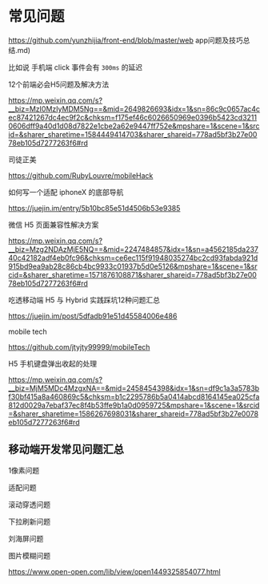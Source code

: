 # 常见问题



https://github.com/yunzhijia/front-end/blob/master/web app问题及技巧总结.md)

比如说 手机端 click 事件会有 `300ms` 的延迟



12个前端必会H5问题及解决方法

https://mp.weixin.qq.com/s?__biz=MzI0MzIyMDM5Ng==&mid=2649826693&idx=1&sn=86c9c0657ac4cec87421267dc4ec9f2c&chksm=f175ef46c6026650969e0396b5423cd32110606dff9a40d1d08d7822e1cbe2a62e9447ff752e&mpshare=1&scene=1&srcid=&sharer_sharetime=1584449414703&sharer_shareid=778ad5bf3b27e0078eb105d7277263f6#rd



司徒正美

https://github.com/RubyLouvre/mobileHack





如何写一个适配 iphoneX 的底部导航

https://juejin.im/entry/5b10bc85e51d4506b53e9385





微信 H5 页面兼容性解决方案

https://mp.weixin.qq.com/s?__biz=Mzg2NDAzMjE5NQ==&mid=2247484857&idx=1&sn=a4562185da23740c42182adf4eb0fc96&chksm=ce6ec115f91948035274bc2cd93fabda921d915bd9ea9ab28c86cb4bc9933c01937b5d0e5126&mpshare=1&scene=1&srcid=&sharer_sharetime=1571876108871&sharer_shareid=778ad5bf3b27e0078eb105d7277263f6#rd



吃透移动端 H5 与 Hybrid 实践踩坑12种问题汇总

https://juejin.im/post/5dfadb91e51d45584006e486



mobile tech

https://github.com/jtyjty99999/mobileTech



H5 手机键盘弹出收起的处理

https://mp.weixin.qq.com/s?__biz=MjM5MDc4MzgxNA==&mid=2458454398&idx=1&sn=df9c1a3a5783bf30bf415a8a460869c5&chksm=b1c2295786b5a0414abcd8164145ea025cfa812d0029a7ebaf37ec8f4b53ffe9b1a0d0959725&mpshare=1&scene=1&srcid=&sharer_sharetime=1586267698031&sharer_shareid=778ad5bf3b27e0078eb105d7277263f6#rd



## 移动端开发常见问题汇总



1像素问题

适配问题

滚动穿透问题

下拉刷新问题

刘海屏问题

图片模糊问题





https://www.open-open.com/lib/view/open1449325854077.html



